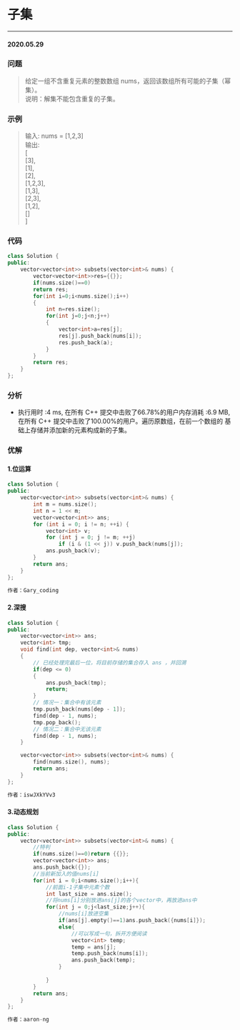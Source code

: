# 子集
***
#### 2020.05.29

### 问题
>给定一组不含重复元素的整数数组 nums，返回该数组所有可能的子集（幂集）。      
说明：解集不能包含重复的子集。                                  

### 示例
>输入: nums = [1,2,3]                   
输出:                       
[                       
  [3],                            
  [1],                                        
  [2],                      
  [1,2,3],                    
  [1,3],                 
  [2,3],                           
  [1,2],                   
  []                  
]                  

### 代码
```c++
class Solution {
public:
    vector<vector<int>> subsets(vector<int>& nums) {
        vector<vector<int>>res={{}};
        if(nums.size()==0)
        return res;
        for(int i=0;i<nums.size();i++)
        {
            int n=res.size();
            for(int j=0;j<n;j++)
            {
                vector<int>a=res[j];
                res[j].push_back(nums[i]);
                res.push_back(a);
            }
        }
        return res;
    }
};
```

### 分析
 - 执行用时 :4 ms, 在所有 C++ 提交中击败了66.78%的用户内存消耗 :6.9 MB, 在所有 C++ 提交中击败了100.00%的用户。遍历原数组，在前一个数组的
   基础上存储并添加新的元素构成新的子集。
   
### 优解
#### 1.位运算
```c++
class Solution {
public:
    vector<vector<int>> subsets(vector<int>& nums) {
        int m = nums.size();
        int n = 1 << m;
        vector<vector<int>> ans;
        for (int i = 0; i != n; ++i) {
            vector<int> v;
            for (int j = 0; j != m; ++j)
                if (i & (1 << j)) v.push_back(nums[j]);
            ans.push_back(v);
        }
        return ans;
    }
};

作者：Gary_coding
```

#### 2.深搜
```c++
class Solution {
public:
    vector<vector<int>> ans;
    vector<int> tmp;
    void find(int dep, vector<int>& nums)
    {
        // 已经处理完最后一位，将目前存储的集合存入 ans ，并回溯
        if(dep <= 0)
        {
            ans.push_back(tmp);
            return;
        }
        // 情况一：集合中有该元素
        tmp.push_back(nums[dep - 1]);
        find(dep - 1, nums);
        tmp.pop_back();
        // 情况二：集合中无该元素
        find(dep - 1, nums);
    }

    vector<vector<int>> subsets(vector<int>& nums) {
        find(nums.size(), nums);
        return ans;
    }
};

作者：iswJXkYVv3
```

#### 3.动态规划
```c++
class Solution {
public:
    vector<vector<int>> subsets(vector<int>& nums) {
        //特判
        if(nums.size()==0)return {{}};
        vector<vector<int>> ans;
        ans.push_back({});
        //当前新加入的值nums[i]
        for(int i = 0;i<nums.size();i++){
            //前面i-1子集中元素个数
            int last_size = ans.size();
            //将nums[i]分别放进ans[j]的各个vector中，再放进ans中
            for(int j = 0;j<last_size;j++){
                //nums[i]放进空集
                if(ans[j].empty()==1)ans.push_back({nums[i]});
                else{
                    //可以写成一句，拆开方便阅读
                    vector<int> temp;
                    temp = ans[j];
                    temp.push_back(nums[i]);
                    ans.push_back(temp);
                }
                
            }
        }
        return ans;
    }
};

作者：aaron-ng
